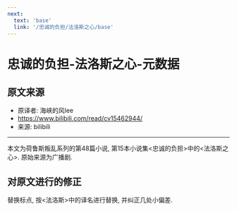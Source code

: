 ```yaml
---
next:
  text: 'base'
  link: '/忠诚的负担/法洛斯之心/base'
---
```


# 忠诚的负担-法洛斯之心-元数据

## 原文来源

+ 原译者: 海峡的风lee
+ <https://www.bilibili.com/read/cv15462944/>
+ 来源: bilibili

------

本文为荷鲁斯叛乱系列的第48篇小说, 第15本小说集<忠诚的负担>中的<法洛斯之心>. 原始来源为广播剧.

## 对原文进行的修正

替换标点, 按<法洛斯>中的译名进行替换, 并纠正几处小偏差.
